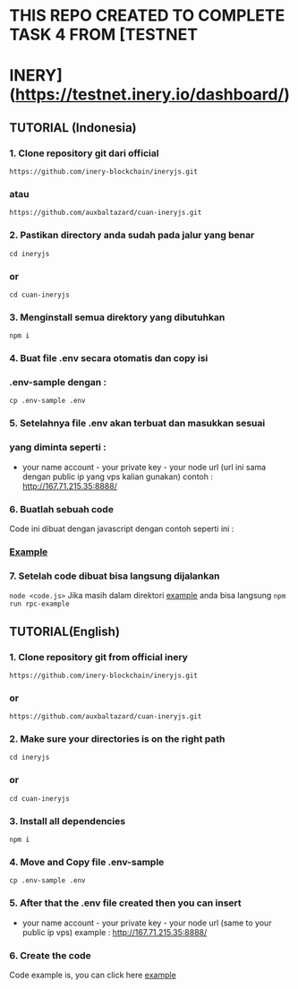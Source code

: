 # THIS REPO CREATED TO COMPLETE TASK 4 FROM [TESTNET 
# INERY](https://testnet.inery.io/dashboard/)
## TUTORIAL (Indonesia)
### 1. Clone repository git dari official
``` https://github.com/inery-blockchain/ineryjs.git ```
### atau
``` https://github.com/auxbaltazard/cuan-ineryjs.git ```
### 2. Pastikan directory anda sudah pada jalur yang benar
``` cd ineryjs ```
### or
``` cd cuan-ineryjs ```
### 3. Menginstall semua direktory yang dibutuhkan
``` npm i ```
### 4. Buat file .env secara otomatis dan copy isi 
### .env-sample dengan :
``` cp .env-sample .env ```
### 5. Setelahnya file .env akan terbuat dan masukkan sesuai 
### yang diminta seperti :
- your name account - your private key - your node url (url 
ini sama dengan public ip yang vps kalian gunakan)
  contoh : http://167.71.215.35:8888/
### 6. Buatlah sebuah code
Code ini dibuat dengan javascript dengan contoh seperti ini :
### [Example](https://github.com/auxbaltazard/cuan-ineryjs/blob/master/example/json-rpc.mjs) 
### 7. Setelah code dibuat bisa langsung dijalankan
``` node <code.js> ``` Jika masih dalam direktori 
[example](https://github.com/auxbaltazard/cuan-ineryjs/blob/master/example/json-rpc.mjs) 
anda bisa langsung ``` npm run rpc-example ```
## TUTORIAL(English)
### 1. Clone repository git from official inery
``` https://github.com/inery-blockchain/ineryjs.git ```
### or
``` https://github.com/auxbaltazard/cuan-ineryjs.git ```
### 2. Make sure your directories is on the right path
``` cd ineryjs ```
### or
``` cd cuan-ineryjs ```
### 3. Install all dependencies
``` npm i ```
### 4. Move and Copy file .env-sample
``` cp .env-sample .env ```
### 5. After that the .env file created then you can insert
- your name account - your private key - your node url (same 
to your public ip vps)
  example : http://167.71.215.35:8888/
### 6. Create the code
Code example is, you can click here [example](https://github.com/auxbaltazard/cuan-ineryjs/blob/master/example/json-rpc.mjs)
